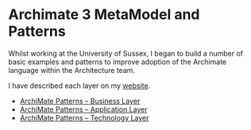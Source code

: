 # Archimate 3 MetaModel and Patterns

Whilst working at the University of Sussex, I began to build a number of basic examples and patterns to improve
adoption of the Archimate language within the Architecture team.

I have described each layer on my [website](http://www.smileham.co.uk).

* [ArchiMate Patterns – Business Layer](https://smileham.co.uk/2018/05/31/archimate-patterns-business-layer/)
* [ArchiMate Patterns – Application Layer](https://smileham.co.uk/2019/02/26/archimate-patterns-application/)
* [ArchiMate Patterns – Technology Layer](https://smileham.co.uk/2019/03/06/archimate-patterns-technology-layer/)
